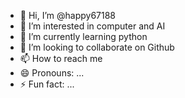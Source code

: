 - 👋 Hi, I’m @happy67188
- 👀 I’m interested in computer and AI
- 🌱 I’m currently learning python
- 💞️ I’m looking to collaborate on Github
- 📫 How to reach me 
- 😄 Pronouns: ...
- ⚡ Fun fact: ...

<!---
happy67188/happy67188 is a ✨ special ✨ repository because its `README.md` (this file) appears on your GitHub profile.
You can click the Preview link to take a look at your changes.
--->

